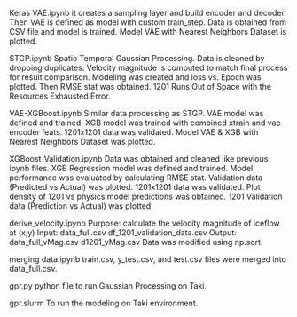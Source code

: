 Keras VAE.ipynb
  it creates a sampling layer and build encoder and decoder.
  Then VAE is defined as model with custom train_step.
  Data is obtained from CSV file and model is trained.
  Model VAE with Nearest Neighbors Dataset is plotted.


STGP.ipynb
  Spatio Temporal Gaussian Processing.
  Data is cleaned by dropping duplicates.
  Velocity magnitude is computed to match final process for result comparison.
  Modeling was created and loss vs. Epoch was plotted.
  Then RMSE stat was obtained.
  1201 Runs Out of Space with the Resources Exhausted Error.


VAE-XGBoost.ipynb
  Similar data processing as STGP.
  VAE model was defined and trained.
  XGB model was trained with combined xtrain and vae encoder feats.
  1201x1201 data was validated.
  Model VAE & XGB with Nearest Neighbors Dataset was plotted.


XGBoost_Validation.ipynb
  Data was obtained and cleaned like previous ipynb files.
  XGB Regression model was defined and trained.
  Model performance was evaluated by calculating RMSE stat.
  Validation data (Predicted vs Actual) was plotted.
  1201x1201 data was validated.
  Plot density of 1201 vs physics model predictions was obtained.
  1201 Validation data (Prediction vs Actual) was plotted.


derive_velocity.ipynb
  Purpose: calculate the velocity magnitude of iceflow at (x,y)
  Input: 
        data_full.csv
        df_1201_validation_data.csv 
  Output: 
        data_full_vMag.csv
        d1201_vMag.csv
  Data was modified using np.sqrt.


merging data.ipynb
  train.csv, y_test.csv, and test.csv files were merged into data_full.csv.


gpr.py
  python file to run Gaussian Processing on Taki.

gpr.slurm
  To run the modeling on Taki environment.
